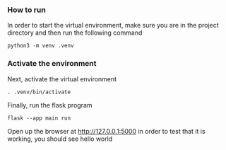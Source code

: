### How to run

In order to start the virtual environment, make sure you are in the project directory and then run the following command

```
python3 -m venv .venv

```
### Activate the environment

Next, activate the virtual environment

```
. .venv/bin/activate
```

Finally, run the flask program

```
flask --app main run
```

Open up the browser at http://127.0.0.1:5000 in order to test that it is working, you should see hello world
